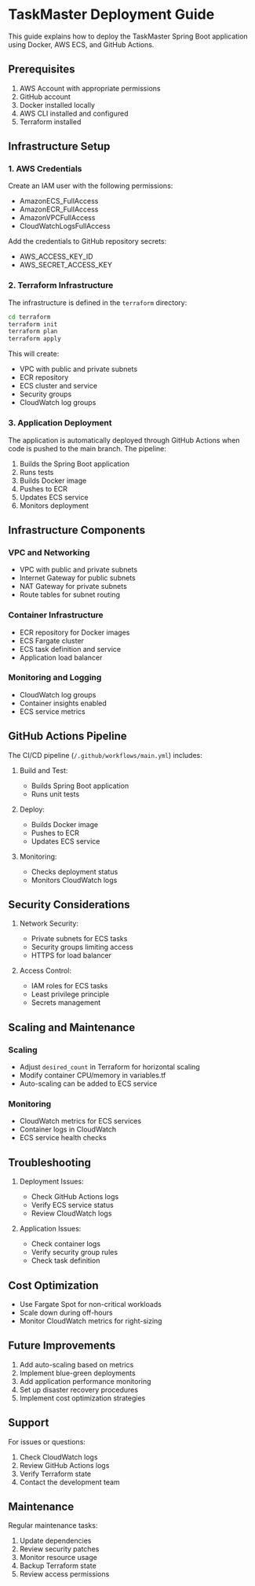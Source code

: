 # TaskMaster Deployment Guide

This guide explains how to deploy the TaskMaster Spring Boot application using Docker, AWS ECS, and GitHub Actions.

## Prerequisites

1. AWS Account with appropriate permissions
2. GitHub account
3. Docker installed locally
4. AWS CLI installed and configured
5. Terraform installed

## Infrastructure Setup

### 1. AWS Credentials

Create an IAM user with the following permissions:
- AmazonECS_FullAccess
- AmazonECR_FullAccess
- AmazonVPCFullAccess
- CloudWatchLogsFullAccess

Add the credentials to GitHub repository secrets:
- AWS_ACCESS_KEY_ID
- AWS_SECRET_ACCESS_KEY

### 2. Terraform Infrastructure

The infrastructure is defined in the `terraform` directory:

```bash
cd terraform
terraform init
terraform plan
terraform apply
```

This will create:
- VPC with public and private subnets
- ECR repository
- ECS cluster and service
- Security groups
- CloudWatch log groups

### 3. Application Deployment

The application is automatically deployed through GitHub Actions when code is pushed to the main branch. The pipeline:

1. Builds the Spring Boot application
2. Runs tests
3. Builds Docker image
4. Pushes to ECR
5. Updates ECS service
6. Monitors deployment

## Infrastructure Components

### VPC and Networking
- VPC with public and private subnets
- Internet Gateway for public subnets
- NAT Gateway for private subnets
- Route tables for subnet routing

### Container Infrastructure
- ECR repository for Docker images
- ECS Fargate cluster
- ECS task definition and service
- Application load balancer

### Monitoring and Logging
- CloudWatch log groups
- Container insights enabled
- ECS service metrics

## GitHub Actions Pipeline

The CI/CD pipeline (`/.github/workflows/main.yml`) includes:

1. Build and Test:
   - Builds Spring Boot application
   - Runs unit tests

2. Deploy:
   - Builds Docker image
   - Pushes to ECR
   - Updates ECS service

3. Monitoring:
   - Checks deployment status
   - Monitors CloudWatch logs

## Security Considerations

1. Network Security:
   - Private subnets for ECS tasks
   - Security groups limiting access
   - HTTPS for load balancer

2. Access Control:
   - IAM roles for ECS tasks
   - Least privilege principle
   - Secrets management

## Scaling and Maintenance

### Scaling
- Adjust `desired_count` in Terraform for horizontal scaling
- Modify container CPU/memory in variables.tf
- Auto-scaling can be added to ECS service

### Monitoring
- CloudWatch metrics for ECS services
- Container logs in CloudWatch
- ECS service health checks

## Troubleshooting

1. Deployment Issues:
   - Check GitHub Actions logs
   - Verify ECS service status
   - Review CloudWatch logs

2. Application Issues:
   - Check container logs
   - Verify security group rules
   - Check task definition

## Cost Optimization

- Use Fargate Spot for non-critical workloads
- Scale down during off-hours
- Monitor CloudWatch metrics for right-sizing

## Future Improvements

1. Add auto-scaling based on metrics
2. Implement blue-green deployments
3. Add application performance monitoring
4. Set up disaster recovery procedures
5. Implement cost optimization strategies

## Support

For issues or questions:
1. Check CloudWatch logs
2. Review GitHub Actions logs
3. Verify Terraform state
4. Contact the development team

## Maintenance

Regular maintenance tasks:
1. Update dependencies
2. Review security patches
3. Monitor resource usage
4. Backup Terraform state
5. Review access permissions
